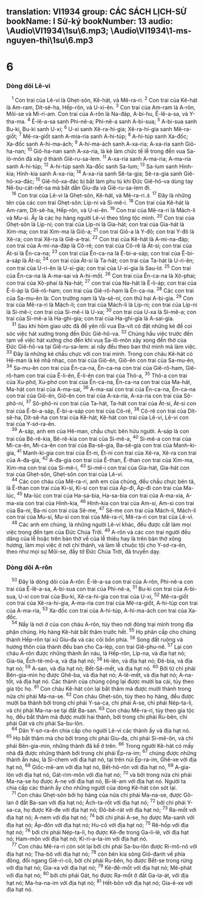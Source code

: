 translation: VI1934
group: CÁC SÁCH LỊCH-SỬ
bookName: I Sử-ký 
bookNumber: 13
audio: \Audio\VI1934\1su\6.mp3; \Audio\VI1934\1-ms-nguyen-thi\1su\6.mp3
-------

<div class="title"><h1>6</h1><h3>Dòng dõi Lê-vi</h3></div>
<span class="verse 1su_6_1"> <sup>1</sup> Con trai của Lê-vi là Ghẹt-sôn, Kê-hát, và Mê-ra-ri. </span>
<span class="verse 1su_6_2"><sup>2</sup> Con trai của Kê-hát là Am-ram, Dít-sê-ha, Hếp-rôn, và U-xi-ên. </span>
<span class="verse 1su_6_3"><sup>3</sup> Con trai của Am-ram là A-rôn, Môi-se và Mi-ri-am. Con trai của A-rôn là Na-đáp, A-bi-hu, Ê-lê-a-sa, và Y-tha-ma. </span>
<span class="verse 1su_6_4"><sup>4</sup> Ê-lê-a-sa sanh Phi-nê-a; Phi-nê-a sanh A-bi-sua; </span>
<span class="verse 1su_6_5"><sup>5</sup> A-bi-sua sanh Bu-ki, Bu-ki sanh U-xi; </span>
<span class="verse 1su_6_6"><sup>6</sup> U-xi sanh Xê-ra-hi-gia; Xê-ra-hi-gia sanh Mê-ra-giốt; </span>
<span class="verse 1su_6_7"><sup>7</sup> Mê-ra-giốt sanh A-mia-ria sanh A-hi-túp; </span>
<span class="verse 1su_6_8"><sup>8</sup> A-hi-túp sanh Xa-đốc; Xa-đốc sanh A-hi-ma-ách; </span>
<span class="verse 1su_6_9"><sup>9</sup> A-hi-ma-ách sanh A-xa-ria; A-xa-ria sanh Giô-ha-nan; </span>
<span class="verse 1su_6_10"><sup>10</sup> Giô-ha-nan sanh A-xa-ria, là kẻ làm chức tế lễ trong đền vua Sa-lô-môn đã xây ở thành Giê-ru-sa-lem. </span>
<span class="verse 1su_6_11"><sup>11</sup> A-xa-ria sanh A-ma-ria; A-ma-ria sanh A-hi-túp; </span>
<span class="verse 1su_6_12"><sup>12</sup> A-hi-túp sanh Xa-đốc sanh Sa-lum; </span>
<span class="verse 1su_6_13"><sup>13</sup> Sa-lum sanh Hinh-kia; Hinh-kia sanh A-xa-ria; </span>
<span class="verse 1su_6_14"><sup>14</sup> A-xa-ria sanh Sê-ta-gia; Sê-ra-gia sanh Giê-hô-xa-đác; </span>
<span class="verse 1su_6_15"><sup>15</sup> Giê-hô-xa-đác bị bắt làm phu tù khi Đức Giê-hô-va dùng tay Nê-bu-cát-nết-sa mà bắt dẫn Giu-đa và Giê-ru-sa-lem đi. <br/></span>
<span class="verse 1su_6_16"> <sup>16</sup> Con trai của Lê-vi là Ghẹt-sôn, Kê-hát, và Mê-ra-ri.<a data-toggle="tooltip" data-placement="bottom" title="Xu 6:16-19">⚓</a></span>
<span class="verse 1su_6_17"><sup>17</sup> Đây là những tên của các con trai Ghẹt-sôn: Líp-ni và Si-mê-i. </span>
<span class="verse 1su_6_18"><sup>18</sup> Con trai của Kê-hát là Am-ram, Dít-sê-ha, Hếp-rôn, và U-xi-ên. </span>
<span class="verse 1su_6_19"><sup>19</sup> Con trai của Mê-ra-ri là Mách-li và Mu-si. Ấy là các họ hàng người Lê-vi theo tông tộc mình. </span>
<span class="verse 1su_6_20"><sup>20</sup> Con trai của Ghẹt-sôn là Líp-ni; con trai của Líp-ni là Gia-hát; con trai của Gia-hát là Xim-ma; con trai Xim-ma là Giô-a; </span>
<span class="verse 1su_6_21"><sup>21</sup> con trai Giô-a là Y-đô; con trai Y-đô là Xê-ra; con trai Xê-ra là Giê-a-trai. </span>
<span class="verse 1su_6_22"><sup>22</sup> Con trai của Kê-hát là A-mi-na-đáp; con trai của A-mi-na-đáp là Cô-rê; con trai của Cô-rê là Át-si; con trai của Át-si là Ên-ca-na; </span>
<span class="verse 1su_6_23"><sup>23</sup> con trai của Ên-ca-na là Ê-bi-a-sáp; con trai của Ê-bi-a-sáp là Át-si; </span>
<span class="verse 1su_6_24"><sup>24</sup> con trai của Át-si là Ta-hát; con trai của Ta-hát là U-ri-ên; con trai của U-ri-ên là U-xi-gia; con trai của U-xi-gia là Sau-lơ. </span>
<span class="verse 1su_6_25"><sup>25</sup> Con trai của Ên-ca-na là A-ma-sai và A-hi-mốt. </span>
<span class="verse 1su_6_26"><sup>26</sup> Con trai của Ên-ca-na là Xô-phai; con trai của Xô-phai là Na-hát; </span>
<span class="verse 1su_6_27"><sup>27</sup> con trai của Na-hát là Ê-li-áp; con trai của Ê-li-áp là Giê-rô-ham; con trai của Giê-rô-ham là Ên-ca-na. </span>
<span class="verse 1su_6_28"><sup>28</sup> Các con trai của Sa-mu-ên là: Con trưởng nam là Va-sê-ni, con thứ hai A-bi-gia. </span>
<span class="verse 1su_6_29"><sup>29</sup> Con trai của Mê-ra-ri là Mách-li; con trai của Mách-li là Líp-ni; con trai của Líp-ni là Si-mê-i; con trai của Si-mê-i là U-xa; </span>
<span class="verse 1su_6_30"><sup>30</sup> con trai của U-xa là Si-mê-a; con trai của Si-mê-a là Ha-ghi-gia; con trai của Ha-ghi-gia là A-sai-gia. <br/></span>
<span class="verse 1su_6_31"> <sup>31</sup> Sau khi hòm giao ước đã để yên rồi vua Đa-vít có đặt những kẻ để coi sóc việc hát xướng trong đền Đức Giê-hô-va. </span>
<span class="verse 1su_6_32"><sup>32</sup> Chúng hầu việc trước đền tạm về việc hát xướng cho đến khi vua Sa-lô-môn xây xong đền thờ của Đức Giê-hô-va tại Giê-ru-sa-lem: ai nấy đều theo ban thứ mình mà làm việc. </span>
<span class="verse 1su_6_33"><sup>33</sup> Đây là những kẻ chầu chực với con trai mình. Trong con cháu Kê-hát có Hê-man là kẻ nhã nhạc, con trai của Giô-ên, Giô-ên con trai của Sa-mu-ên, </span>
<span class="verse 1su_6_34"><sup>34</sup> Sa-mu-ên con trai của Ên-ca-na, Ên-ca-na con trai của Giê-rô-ham, Giê-rô-ham con trai của Ê-li-ên, Ê-li-ên con trai của Thô-a, </span>
<span class="verse 1su_6_35"><sup>35</sup> Thô-a con trai của Xu-phơ, Xu-phơ con trai của Ên-ca-na, Ên-ca-na con trai của Ma-hát, Ma-hát con trai của A-ma-sai, </span>
<span class="verse 1su_6_36"><sup>36</sup> A-ma-sai con trai của Ên-ca-na, Ên-ca-na con trai của Giô-ên, Giô-ên con trai của A-xa-ria, A-xa-ria con trai của Sô-phô-ni, </span>
<span class="verse 1su_6_37"><sup>37</sup> Sô-phô-ni con trai của Ta-hát, Ta-hát con trai của Át-si, Át-si con trai của Ê-bi-a-sáp, Ê-bi-a-sáp con trai của Cô-rê, </span>
<span class="verse 1su_6_38"><sup>38</sup> Cô-rê con trai của Dít-sê-ha, Dít-sê-ha con trai của Kê-hát, Kê-hát con trai của Lê-vi, Lê-vi con trai của Y-sơ-ra-ên. <br/></span>
<span class="verse 1su_6_39"> <sup>39</sup> A-sáp, anh em của Hê-man, chầu chực bên hữu người. A-sáp là con trai của Bê-rê-kia, Bê-rê-kia con trai của Si-mê-a, </span>
<span class="verse 1su_6_40"><sup>40</sup> Si-mê-a con trai của Mi-ca-ên, Mi-ca-ên con trai của Ba-sê-gia, Ba-sê-gia con trai của Manh-ki-gia, </span>
<span class="verse 1su_6_41"><sup>41</sup> Manh-ki-gia con trai của Ét-ni, Ét-ni con trai của Xê-ra, Xê-ra con trai của A-đa-gia, </span>
<span class="verse 1su_6_42"><sup>42</sup> A-đa-gia con trai của Ê-than, Ê-than con trai của Xim-ma, Xim-ma con trai của Si-mê-i, </span>
<span class="verse 1su_6_43"><sup>43</sup> Si-mê-i con trai của Gia-hát, Gia-hát con trai của Ghẹt-sôn, Ghẹt-sôn con trai của Lê-vi. <br/></span>
<span class="verse 1su_6_44"> <sup>44</sup> Các con cháu của Mê-ra-ri, anh em của chúng, đều chầu chực bên tả, là Ê-than con trai của Ki-si, Ki-si con trai của Áp-đi, Áp-đi con trai của Ma-lúc, </span>
<span class="verse 1su_6_45"><sup>45</sup> Ma-lúc con trai của Ha-sa-bia, Ha-sa-bia con trai của A-ma-xia, A-ma-xia con trai của Hinh-kia, </span>
<span class="verse 1su_6_46"><sup>46</sup> Hinh-kia con trai của Am-si, Am-si con trai của Ba-ni, Ba-ni con trai của Sê-me, </span>
<span class="verse 1su_6_47"><sup>47</sup> Sê-me con trai của Mách-li, Mách-li con trai của Mu-si, Mu-si con trai của Mê-ra-ri, Mê-ra-ri con trai của Lê-vi. <br/></span>
<span class="verse 1su_6_48"> <sup>48</sup> Các anh em chúng, là những người Lê-vi khác, đều được cắt làm mọi việc trong đền tạm của Đức Chúa Trời. </span>
<span class="verse 1su_6_49"><sup>49</sup> A-rôn và các con trai người đều dâng của lễ hoặc trên bàn thờ về của lễ thiêu hay là trên bàn thờ xông hương, làm mọi việc ở nơi chí thánh, và làm lễ chuộc tội cho Y-sơ-ra-ên, theo như mọi sự Môi-se, đầy tớ Đức Chúa Trời, đã truyền dạy. <br/></span>
<div class="title"><h3>Dòng dõi A-rôn</h3></div>
<span class="verse 1su_6_50"> <sup>50</sup> Đây là dòng dõi của A-rôn: Ê-lê-a-sa con trai của A-rôn, Phi-nê-a con trai của Ê-lê-a-sa, A-bi-sua con trai của Phi-nê-a, </span>
<span class="verse 1su_6_51"><sup>51</sup> Bu-ki con trai của A-bi-sua, U-xi con trai của Bu-ki, Xê-ra-hi-gia con trai của U-xi, </span>
<span class="verse 1su_6_52"><sup>52</sup> Mê-ra-giốt con trai của Xê-ra-hi-gia, A-ma-ria con trai của Mê-ra-giốt, A-hi-túp con trai của A-ma-ria, </span>
<span class="verse 1su_6_53"><sup>53</sup> Xa-đốc con trai của A-hi-túp, A-hi-ma-ách con trai của Xa-đốc. <br/></span>
<span class="verse 1su_6_54"> <sup>54</sup> Nầy là nơi ở của con cháu A-rôn, tùy theo nơi đóng trại mình trong địa phận chúng. Họ hàng Kê-hát bắt thăm trước hết. </span>
<span class="verse 1su_6_55"><sup>55</sup> Họ phân cấp cho chúng thành Hếp-rôn tại xứ Giu-đa và các cõi bốn phía. </span>
<span class="verse 1su_6_56"><sup>56</sup> Song đất ruộng và hương thôn của thành đều ban cho Ca-lép, con trai Giê-phu-nê. </span>
<span class="verse 1su_6_57"><sup>57</sup> Lại con cháu A-rôn được những thành ẩn náu, là Hếp-rôn, Líp-na, và địa hạt nó; Gia-tia, Ếch-tê-mô-a, và địa hạt nó; </span>
<span class="verse 1su_6_58"><sup>58</sup> Hi-lên, và địa hạt nó; Đê-bia, và địa hạt nó; </span>
<span class="verse 1su_6_59"><sup>59</sup> A-san, và địa hạt nó; Bết-Sê-mết, và địa hạt nó. </span>
<span class="verse 1su_6_60"><sup>60</sup> Bởi từ chi phái Bên-gia-min họ được Ghê-ba, và địa hạt nó; A-lê-mết, và địa hạt nó; A-na-tốt, và địa hạt nó. Các thành của chúng cộng lại được mười ba cái, tùy theo gia tộc họ. </span>
<span class="verse 1su_6_61"><sup>61</sup> Con cháu Kê-hát còn lại bắt thăm mà được mười thành trong nửa chi phái Ma-na-se. </span>
<span class="verse 1su_6_62"><sup>62</sup> Con cháu Ghẹt-sôn, tùy theo họ hàng, đều được mười ba thành bởi trong chi phái Y-sa-ca, chi phái A-se, chi phái Nép-ta-li, và chi phái Ma-na-se tại đất Ba-san. </span>
<span class="verse 1su_6_63"><sup>63</sup> Con cháu Mê-ra-ri, tùy theo gia tộc họ, đều bắt thăm mà được mười hai thành, bởi trong chi phái Ru-bên, chi phái Gát và chi phái Sa-bu-lôn. <br/></span>
<span class="verse 1su_6_64"> <sup>64</sup> Dân Y-sơ-ra-ên chia cấp cho người Lê-vi các thành ấy và địa hạt nó. </span>
<span class="verse 1su_6_65"><sup>65</sup> Họ bắt thăm mà cho bởi trong chi phái Giu-đa, chi phái Si-mê-ôn, và chi phái Bên-gia-min, những thành đã kể ở trên. </span>
<span class="verse 1su_6_66"><sup>66</sup> Trong người Kê-hát có mấy nhà đã được những thành bởi trong chi phái Ép-ra-im; </span>
<span class="verse 1su_6_67"><sup>67</sup> chúng được những thành ẩn náu, là Si-chem với địa hạt nó, tại trên núi Ép-ra-im, Ghê-xe với địa hạt nó, </span>
<span class="verse 1su_6_68"><sup>68</sup> Giốc-mê-am với địa hạt nó, Bết-hô-rôn với địa hạt nó, </span>
<span class="verse 1su_6_69"><sup>69</sup> A-gia-lôn với địa hạt nó, Gát-rim-môn với địa hạt nó; </span>
<span class="verse 1su_6_70"><sup>70</sup> và bởi trong nửa chi phái Ma-na-se họ được A-ne với địa hạt nó, Bi-lê-am với địa hạt nó. Người ta chia cấp các thành ấy cho những người của dòng Kê-hát còn sót lại. <br/></span>
<span class="verse 1su_6_71"> <sup>71</sup> Con cháu Ghẹt-sôn bởi họ hàng của nửa chi phái Ma-na-se, được Gô-lan ở đất Ba-san với địa hạt nó; Ách-ta-rốt với địa hạt nó; </span>
<span class="verse 1su_6_72"><sup>72</sup> bởi chi phái Y-sa-ca, họ được Kê-đe với địa hạt nó; Đô-bê-rát với địa hạt nó; </span>
<span class="verse 1su_6_73"><sup>73</sup> Ra-mốt với địa hạt nó; A-nem với địa hạt nó; </span>
<span class="verse 1su_6_74"><sup>74</sup> bởi chi phái A-se, họ được Ma-sanh với địa hạt nó; Áp-đôn với địa hạt nó; Hu-cô với địa hạt nó; </span>
<span class="verse 1su_6_75"><sup>75</sup> Rê-hốp với địa hạt nó; </span>
<span class="verse 1su_6_76"><sup>76</sup> bởi chi phái Nép-ta-li, họ được Kê-đe trong Ga-li-lê, với địa hạt nó; Ham-môn với địa hạt nó; Ki-ri-a-ta-im với địa hạt nó. <br/></span>
<span class="verse 1su_6_77"> <sup>77</sup> Con cháu Mê-ra-ri còn sót lại bởi chi phái Sa-bu-lôn được Ri-mô-nô với địa hạt nó; Tha-bô với địa hạt nó; </span>
<span class="verse 1su_6_78"><sup>78</sup> còn bên kia sông Giô-đanh về phía đông, đối ngang Giê-ri-cô, bởi chi phái Ru-bên, họ được Bết-se trong rừng với địa hạt nó; Gia-xa với địa hạt nó; </span>
<span class="verse 1su_6_79"><sup>79</sup> Kê-đê-mốt với địa hạt nó; Mê-phát với địa hạt nó; </span>
<span class="verse 1su_6_80"><sup>80</sup> bởi chi phái Gát, họ được Ra-mốt ở đất Ga-la-át, với địa hạt nó; Ma-ha-na-im với địa hạt nó; </span>
<span class="verse 1su_6_81"><sup>81</sup> Hết-bôn với địa hạt nó; Gia-ê-xe với địa hạt nó. <br/></span>
